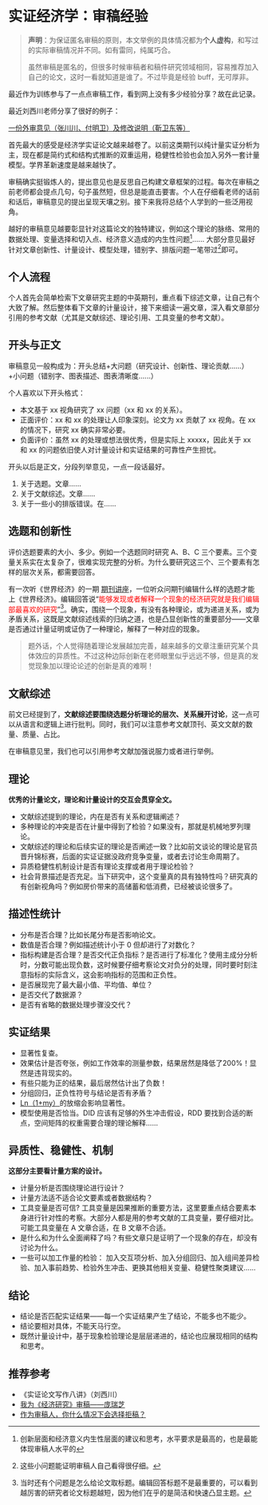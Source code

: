 # 实证经济学：审稿经验




>**声明**：为保证匿名审稿的原则，本文举例的具体情况都为**个人虚构**，和写过的实际审稿情况并不同。如有雷同，纯属巧合。
>
>虽然审稿是匿名的，但很多时候审稿者和稿件研究领域相同，容易推荐加入自己的论文，这时一看就知道是谁了。不过毕竟是经验 buff，无可厚非。

最近作为训练参与了一点点审稿工作，看到网上没有多少经验分享？故在此记录。

最近刘西川老师分享了很好的例子：

[一份外审意见（张川川、付明卫）及修改说明（靳卫东等）](https://mp.weixin.qq.com/s/RtYRxD6gALFNBX-kYvl9eQ)


首先最大的感受是经济学实证论文越来越卷了。以前这类期刊以纯计量实证分析为主，现在都是简约式和结构式推断的双重运用，稳健性检验也会加入另外一套计量模型。学界革新速度是越来越快了。

审稿确实挺锻炼人的，提出意见也是反思自己构建文章框架的过程。每次在审稿之前老师都会提点几句，句子虽然短，但总是能直击要害。个人在仔细看老师的话前和话后，审稿意见的提出呈现天壤之别。接下来我将总结个人学到的一些泛用视角。

越好的审稿意见越要彰显针对这篇论文的独特建议，例如这个理论的脉络、常用的数据处理、变量选择和切入点、经济意义造成的内生性问题[^2]...... 大部分意见最好针对文章创新性、计量设计、模型处理，错别字、排版问题一笔带过[^3]即可。

## 个人流程

个人首先会简单检索下文章研究主题的中英期刊，重点看下综述文章，让自己有个大致了解。然后整体看下文章的计量设计，接下来细读一遍文章，深入看文章部分引用的参考文献（尤其是文献综述、理论引用、工具变量的参考文献）。
## 开头与正文

审稿意见一般构成为：开头总结+大问题（研究设计、创新性、理论贡献......）+小问题（错别字、图表描述、图表清晰度......）

个人喜欢以下开头格式：

- 本文基于 xx 视角研究了 xx 问题（xx 和 xx 的关系）。
- 正面评价：xx 和 xx 的处理让人印象深刻。论文为 xx 贡献了 xx 视角。在 xx 的情况下，研究 xx 确实非常必要。
- 负面评价：虽然 xx 的处理或想法很优秀，但是实际上 xxxxx，因此关于 xx 和 xx 的问题依旧使人对计量设计和实证结果的可靠性产生担忧。

开头以后是正文，分段列举意见，一点一段话最好。

1. 关于选题。文章......
2. 关于文献综述。文章......
3. 关于一些小的排版错误。在......
## 选题和创新性

评价选题要素的大小、多少。例如一个选题同时研究 A、B、C 三个要素。三个变量关系实在太复杂了，很难实现完整的分析。为什么要研究这三个、三个要素有怎样的层次关系，都需要回答。

有一次听《世界经济》的一期 [期刊讲座](https://blog.huaxiangshan.com/zh-cn/posts/effect/)，一位听众问期刊编辑什么样的选题才能上《世界经济》。编辑回答说“<font color="#ff0000">能够发现或者解释一个现象的经济研究就是我们编辑部最喜欢的研究</font>”[^1]。确实，围绕一个现象，有没有各种理论，或为递进关系，或为矛盾关系，这既是文献综述线索的归纳之道，也是凸显创新性的重要部分——文章是否通过计量证明或证伪了一种理论，解释了一种对应的现象。

>题外话，个人觉得随着理论发展越加完善，越来越多的文章注重研究某个具体效应的异质性。不过这种边际创新在老师眼里似乎远远不够，但是真的发觉现象加以理论论述的创新是真的难啊！

## 文献综述

前文已经提到了，**文献综述要围绕选题分析理论的层次、关系展开讨论**，这一点可以从语言和逻辑上进行批判。同时，我们可以注意参考文献顶刊、英文文献的数量、质量、占比。

在审稿意见里，我们也可以引用参考文献加强说服力或者进行举例。

## 理论

**优秀的计量论文，理论和计量设计的交互会贯穿全文。**

- 文献综述提到的理论，内在是否有关系和逻辑阐述？
- 多种理论的冲突是否在计量中得到了检验？如果没有，那就是机械地罗列理论。
- 文献综述的理论和后续实证的理论是否阐述一致？比如前文谈论的理论是官员晋升锦标赛，后面的实证证据没政府竞争变量，或者去讨论生命周期了。
- 异质稳健性机制设计是否有理论支撑或者用于理论检验？
- 社会背景描述是否充足。当下研究中，这个变量真的具有独特性吗？研究真的有创新视角吗？例如房价带来的高储蓄和低消费，已经被谈论很多了。

## 描述性统计

- 分布是否合理？比如长尾分布是否影响论文。
- 数值是否合理？例如描述统计小于 0 但却进行了对数化？
- 指标构建是否合理？是否交代正负指标？是否进行了标准化？使用主成分分析时，分数可能出现负数，这时候要仔细考察论文对负分的处理，同时要时刻注意指标的实际含义，这会影响指标的范围和正负性。
- 是否展现完了最大最小值、平均值、单位？
- 是否交代了数据源？
- 是否有省略的数据处理步骤没交代？

## 实证结果

- 显著性复查。
- 效果估计是否夸张，例如工作效率的测量参数，结果居然是降低了200%！显然是违背现实的。
- 有些只能为正的结果，最后居然估计出了负数！
- 分组回归，正负性符号与结论是否有矛盾？
- [Ln（1+my）](https://blog.huaxiangshan.com/zh-cn/posts/log0/)的放缩会影响显著性。
- 模型使用是否恰当。DID 应该有足够的外生冲击假设，RDD 要找到合适的断点，空间矩阵的权重需要合理的理论解释......

## 异质性、稳健性、机制

**这部分主要看计量方案的设计。** 

- 计量分析是否围绕理论进行设计？
- 计量方法适不适合论文要素或者数据结构？
- 工具变量是否可信? 工具变量是因果推断的重要方法，这里要重点结合要素本身进行针对性的考察。大部分人都是用的参考文献的工具变量，要仔细对比。可能工具变量在 A 文章合适，在 B 文章不合适。
- 是什么和为什么全面阐释了吗？有些文章只是证明了一个现象的存在，却没有讨论为什么。
- 一些可以加工作量的检验：
加入交互项分析、加入分组回归、加入组间差异检验、加入事前趋势、检验外生冲击、更换其他相关变量、稳健性聚类建议......

## 结论

- 结论是否匹配实证结果——每一个实证结果产生了结论，不能多也不能少。
- 结论要相对具体，不能天马行空。
- 既然计量设计中，基于现象检验理论是层层递进的，结论也应展现相同的结构和思考。

## 推荐参考

- 《实证论文写作八讲》（刘西川）
- [我为《经济研究》审稿——庞瑞芝](http://www.cesgw.cn/cn/NewsInfo.aspx?m=20100914093455340657&n=20130121161532390266)
- [作为审稿人，你什么情况下会选择拒稿？](https://www.zhihu.com/question/529489400/answer/2458876355)


[^1]: 当时还有个问题是怎么给论文取标题。编辑回答标题不是最重要的，可以看到越厉害的研究者论文标题越短，因为他们在乎的是简洁和快速凸显主题。
[^2]: 创新层面和经济意义内生性层面的建议和思考，水平要求是最高的，也是最能体现审稿人水平的
[^3]: 这些小问题能证明审稿人自己看得很仔细。
